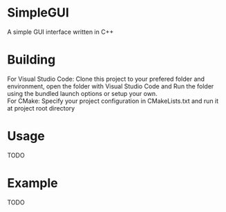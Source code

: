 # SimpleGUI
A simple GUI interface written in C++
# Building
For Visual Studio Code: Clone this project to your prefered folder and environment, open the folder with Visual Studio Code and Run the folder using the bundled launch options or setup your own.\
For CMake: Specify your project configuration in CMakeLists.txt and run it at project root directory
# Usage
TODO
# Example
TODO
